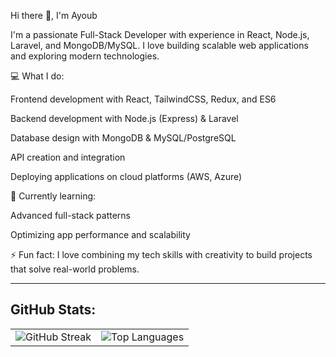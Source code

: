 Hi there 👋, I'm Ayoub

I'm a passionate Full-Stack Developer with experience in React, Node.js, Laravel, and MongoDB/MySQL. I love building scalable web applications and exploring modern technologies.

💻 What I do:

Frontend development with React, TailwindCSS, Redux, and ES6

Backend development with Node.js (Express) & Laravel

Database design with MongoDB & MySQL/PostgreSQL

API creation and integration

Deploying applications on cloud platforms (AWS, Azure)

🌱 Currently learning:

Advanced full-stack patterns

Optimizing app performance and scalability

⚡ Fun fact:
I love combining my tech skills with creativity to build projects that solve real-world problems.

---
<p align="center">
  <h2>GitHub Stats:</h2>
</p>
<table align="center" border="0" cellpadding="0" cellspacing="0">
  <tr align="center">
    <td>
<img src="https://streak-stats.demolab.com?user=abaakil35&theme=dark&hide_border=true&ring=FF4500&fire=FFA500&currStreakNum=FFD700&sideNums=FFD700&currStreakLabel=FF6347&sideLabels=FF8C00&dates=FFA07A" alt="GitHub Streak" />
    </td>
    <td>
     <img src="https://github-readme-stats.vercel.app/api/top-langs/?username=abaakil35&layout=compact&theme=dark&hide_border=true&langs_count=8" alt="Top Languages" />
  </tr>
</table>
